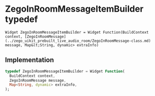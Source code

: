 


# ZegoInRoomMessageItemBuilder typedef










    Widget ZegoInRoomMessageItemBuilder = Widget Function(BuildContext context, [ZegoInRoomMessage](../zego_uikit_prebuilt_live_audio_room/ZegoInRoomMessage-class.md) message, Map&lt;String, dynamic> extraInfo)






## Implementation

```dart
typedef ZegoInRoomMessageItemBuilder = Widget Function(
  BuildContext context,
  ZegoInRoomMessage message,
  Map<String, dynamic> extraInfo,
);
```







